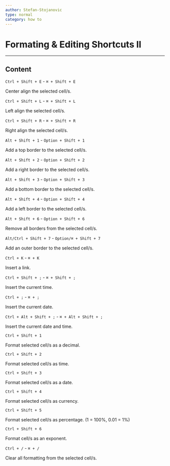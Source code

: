```yaml
---
author: Stefan-Stojanovic
type: normal
category: how to
---
```


# Formating & Editing Shortcuts II


---

## Content

`Ctrl + Shift + E` - `⌘ + Shift + E`

Center align the selected cell/s.

`Ctrl + Shift + L` - `⌘ + Shift + L`

Left align the selected cell/s.

`Ctrl + Shift + R` - `⌘ + Shift + R`

Right align the selected cell/s.

`Alt + Shift + 1` - `Option + Shift + 1`

Add a top border to the selected cell/s.

`Alt + Shift + 2` - `Option + Shift + 2`

Add a right border to the selected cell/s.

`Alt + Shift + 3` - `Option + Shift + 3`

Add a bottom border to the selected cell/s.

`Alt + Shift + 4` - `Option + Shift + 4`

Add a left border to the selected cell/s.

`Alt + Shift + 6` - `Option + Shift + 6`

Remove all borders from the selected cell/s.

`Alt/Ctrl + Shift + 7` - `Option/⌘ + Shift + 7`

Add an outer border to the selected cell/s.

`Ctrl + K` - `⌘ + K`

Insert a link.

`Ctrl + Shift + ;` - `⌘ + Shift + ;`

Insert the current time.

`Ctrl + ;` - `⌘ + ;`

Insert the current date.

`Ctrl + Alt + Shift + ;` - `⌘ + Alt + Shift + ;`

Insert the current date and time.

`Ctrl + Shift + 1`

Format selected cell/s as a decimal.

`Ctrl + Shift + 2`

Format selected cell/s as time.

`Ctrl + Shift + 3`

Format selected cell/s as a date.

`Ctrl + Shift + 4`

Format selected cell/s as currency.

`Ctrl + Shift + 5`

Format selected cell/s as percentage. (1 = 100%, 0.01 = 1%)

`Ctrl + Shift + 6`

Format cell/s as an exponent.

`Ctrl + /` - `⌘ + /`

Clear all formatting from the selected cell/s.
 
